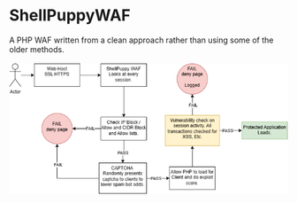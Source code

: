 # ShellPuppyWAF
A PHP WAF written from a clean approach rather than using some of the older methods.
<br><br><img src=WAFshellpuppy.png>
